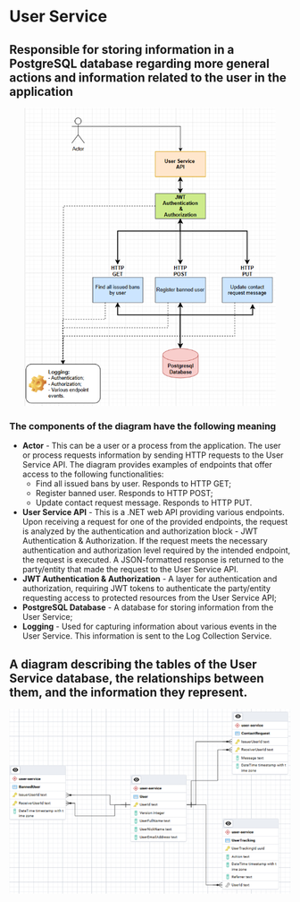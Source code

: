 # User Service

## Responsible for storing information in a PostgreSQL database regarding more general actions and information related to the user in the application

<p align="center">
    <img src="https://raw.githubusercontent.com/JivkoSp/Drahten/master/Assets/UserService-1.PNG" alt="Logo" width="450">
</p>

### The components of the diagram have the following meaning

* **Actor** - This can be a user or a process from the application. The user or process requests information by sending HTTP requests to the User Service API.
  The diagram provides examples of endpoints that offer access to the following functionalities:
    - Find all issued bans by user. Responds to HTTP GET;
    - Register banned user. Responds to HTTP POST;
    - Update contact request message. Responds to HTTP PUT.
* **User Service API** - This is a .NET web API providing various endpoints. Upon receiving a request for one of the provided endpoints, the request is analyzed by the authentication and authorization block - JWT 
 Authentication & Authorization. If the request meets the necessary authentication and authorization level required by the intended endpoint, the request is executed. A JSON-formatted response is returned to the party/entity that made the request to the User Service API.
* **JWT Authentication & Authorization** - A layer for authentication and authorization, requiring JWT tokens to authenticate the party/entity requesting access to protected resources from the User Service API;
* **PostgreSQL Database** - A database for storing information from the User Service;
* **Logging** - Used for capturing information about various events in the User Service. This information is sent to the Log Collection Service.

## A diagram describing the tables of the User Service database, the relationships between them, and the information they represent.

<p align="center">
    <img src="https://raw.githubusercontent.com/JivkoSp/Drahten/master/Assets/UserServiceDatabase.PNG" alt="Logo" width="800">
</p>
